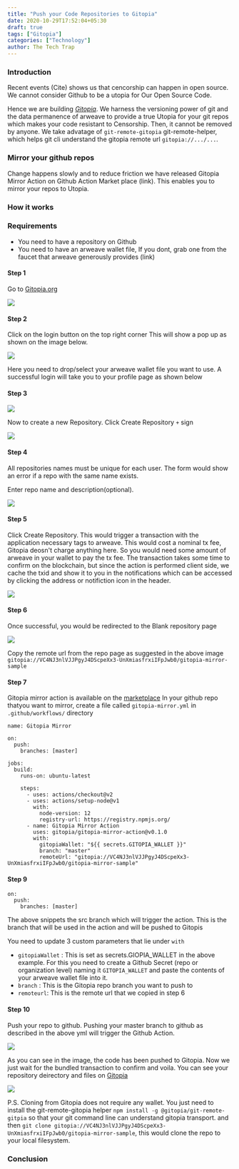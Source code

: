 ```yaml
---
title: "Push your Code Repositories to Gitopia"
date: 2020-10-29T17:52:04+05:30
draft: true
tags: ["Gitopia"]
categories: ["Technology"]
author: The Tech Trap
---
```


### Introduction

Recent events (Cite) shows us that cencorship can happen in open source. We cannot consider Github to be a utopia for Our Open Source Code.

Hence we are building [_Gitopia_](https://gitopia.org).
We harness the versioning power of git and the data permanence of arweave to provide a true Utopia for your git repos which makes your code resistant to Censorship. Then, it cannot be removed by anyone. We take advatage of `git-remote-gitopia` git-remote-helper, which helps git cli understand the gitopia remote url `gitopia://.../...`.

### Mirror your github repos

Change happens slowly and to reduce friction we have released Gitopia Mirror Action on Github Action Market place (link).
This enables you to mirror your repos to Utopia.

### How it works

### Requirements

- You need to have a repository on Github
- You need to have an arweave wallet file, If you dont, grab one from the faucet that arweave generously provides (link)

#### Step 1

Go to [Gitopia.org](https://gitopia.org)

![](/images/gitopia.png)

#### Step 2

Click on the login button on the top right corner
This will show a pop up as shown on the image below.

![](/images/login.png)

Here you need to drop/select your arweave wallet file you want to use.
A successful login will take you to your profile page as shown below

#### Step 3

![](/images/profile.png)

Now to create a new Repository.
Click Create Repository `+` sign

![](/images/create-repo.png)

#### Step 4

All repositories names must be unique for each user. The form would show an error if a repo with the same name exists.

Enter repo name and description(optional).

![](/images/repo-filled.png)

#### Step 5

Click Create Repository.
This would trigger a transaction with the application necessary tags to arweave. This would cost a nominal tx fee, Gitopia deosn't charge anything here. So you would need some amount of arweave in your wallet to pay the tx fee.
The transaction takes some time to confirm on the blockchain, but since the action is performed client side, we cache the txid and show it to you in the notifications which can be accessed by clicking the address or notifiction icon in the header.

![](/images/pending-notification.png)

#### Step 6

Once successful, you would be redirected to the Blank repository page

![](/images/new-repo-page.png)

Copy the remote url from the repo page as suggested in the above image `gitopia://VC4NJ3nlVJJPgyJ4DScpeXx3-UnXmiasfrxiIFpJwb0/gitopia-mirror-sample`

#### Step 7

Gitopia mirror action is available on the [marketplace](https://github.com/marketplace/actions/gitopia-mirror-action)
In your github repo thatyou want to mirror, create a file called `gitopia-mirror.yml` in `.github/workflows/` directory

```
name: Gitopia Mirror

on:
  push:
    branches: [master]

jobs:
  build:
    runs-on: ubuntu-latest

    steps:
      - uses: actions/checkout@v2
      - uses: actions/setup-node@v1
        with:
          node-version: 12
          registry-url: https://registry.npmjs.org/
      - name: Gitopia Mirror Action
        uses: gitopia/gitopia-mirror-action@v0.1.0
        with:
          gitopiaWallet: "${{ secrets.GITOPIA_WALLET }}"
          branch: "master"
          remoteUrl: "gitopia://VC4NJ3nlVJJPgyJ4DScpeXx3-UnXmiasfrxiIFpJwb0/gitopia-mirror-sample"
```

#### Step 9

```
on:
  push:
    branches: [master]
```

The above snippets the src branch which will trigger the action. This is the branch that will be used in the action and will be pushed to Gitopis

You need to update 3 custom parameters that lie under `with`

- `gitopiaWallet` : This is set as secrets.GIOPIA_WALLET in the above example. For this you need to create a Github Secret (repo or organization level) naming it `GITOPIA_WALLET` and paste the contents of your arweave wallet file into it.
- `branch` : This is the Gitopia repo branch you want to push to
- `remoteurl`: This is the remote url that we copied in step 6

#### Step 10

Push your repo to github. Pushing your master branch to github as described in the above yml will trigger the Github Action.

![](/images/action.png)

As you can see in the image, the code has been pushed to Gitopia. Now we just wait for the bundled transaction to confirm and voila.
You can see your repository deirectory and files on [Gitopia](https://gitopia.org)

![](/images/repo-clone.png)

P.S. Cloning from Gitopia does not require any wallet. You just need to install the git-remote-gitopia helper `npm install -g @gitopia/git-remote-gitpia` so that your git command line can understand gitopia transport.
and then `git clone gitopia://VC4NJ3nlVJJPgyJ4DScpeXx3-UnXmiasfrxiIFpJwb0/gitopia-mirror-sample`, this would clone the repo to your local filesystem.

### Conclusion
